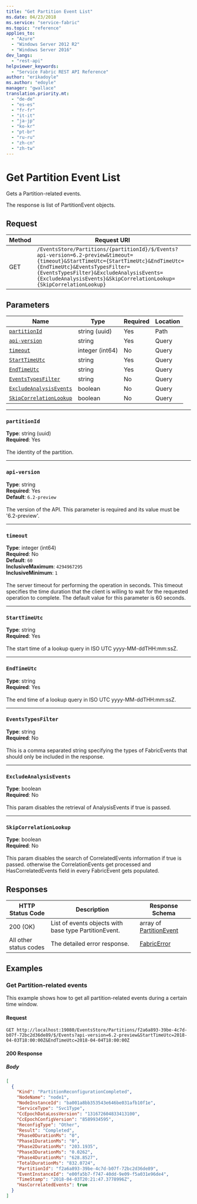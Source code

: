 ```yaml
---
title: "Get Partition Event List"
ms.date: 04/23/2018
ms.service: "service-fabric"
ms.topic: "reference"
applies_to: 
  - "Azure"
  - "Windows Server 2012 R2"
  - "Windows Server 2016"
dev_langs: 
  - "rest-api"
helpviewer_keywords: 
  - "Service Fabric REST API Reference"
author: "erikadoyle"
ms.author: "edoyle"
manager: "gwallace"
translation.priority.mt: 
  - "de-de"
  - "es-es"
  - "fr-fr"
  - "it-it"
  - "ja-jp"
  - "ko-kr"
  - "pt-br"
  - "ru-ru"
  - "zh-cn"
  - "zh-tw"
---
```

# Get Partition Event List
Gets a Partition-related events.

The response is list of PartitionEvent objects.

## Request
| Method | Request URI |
| ------ | ----------- |
| GET | `/EventsStore/Partitions/{partitionId}/$/Events?api-version=6.2-preview&timeout={timeout}&StartTimeUtc={StartTimeUtc}&EndTimeUtc={EndTimeUtc}&EventsTypesFilter={EventsTypesFilter}&ExcludeAnalysisEvents={ExcludeAnalysisEvents}&SkipCorrelationLookup={SkipCorrelationLookup}` |


## Parameters
| Name | Type | Required | Location |
| --- | --- | --- | --- |
| [`partitionId`](#partitionid) | string (uuid) | Yes | Path |
| [`api-version`](#api-version) | string | Yes | Query |
| [`timeout`](#timeout) | integer (int64) | No | Query |
| [`StartTimeUtc`](#starttimeutc) | string | Yes | Query |
| [`EndTimeUtc`](#endtimeutc) | string | Yes | Query |
| [`EventsTypesFilter`](#eventstypesfilter) | string | No | Query |
| [`ExcludeAnalysisEvents`](#excludeanalysisevents) | boolean | No | Query |
| [`SkipCorrelationLookup`](#skipcorrelationlookup) | boolean | No | Query |

____
### `partitionId`
__Type__: string (uuid) <br/>
__Required__: Yes<br/>
<br/>
The identity of the partition.

____
### `api-version`
__Type__: string <br/>
__Required__: Yes<br/>
__Default__: `6.2-preview` <br/>
<br/>
The version of the API. This parameter is required and its value must be '6.2-preview'.


____
### `timeout`
__Type__: integer (int64) <br/>
__Required__: No<br/>
__Default__: `60` <br/>
__InclusiveMaximum__: `4294967295` <br/>
__InclusiveMinimum__: `1` <br/>
<br/>
The server timeout for performing the operation in seconds. This timeout specifies the time duration that the client is willing to wait for the requested operation to complete. The default value for this parameter is 60 seconds.

____
### `StartTimeUtc`
__Type__: string <br/>
__Required__: Yes<br/>
<br/>
The start time of a lookup query in ISO UTC yyyy-MM-ddTHH:mm:ssZ.

____
### `EndTimeUtc`
__Type__: string <br/>
__Required__: Yes<br/>
<br/>
The end time of a lookup query in ISO UTC yyyy-MM-ddTHH:mm:ssZ.

____
### `EventsTypesFilter`
__Type__: string <br/>
__Required__: No<br/>
<br/>
This is a comma separated string specifying the types of FabricEvents that should only be included in the response.

____
### `ExcludeAnalysisEvents`
__Type__: boolean <br/>
__Required__: No<br/>
<br/>
This param disables the retrieval of AnalysisEvents if true is passed.


____
### `SkipCorrelationLookup`
__Type__: boolean <br/>
__Required__: No<br/>
<br/>
This param disables the search of CorrelatedEvents information if true is passed. otherwise the CorrelationEvents get processed and HasCorrelatedEvents field in every FabricEvent gets populated.


## Responses

| HTTP Status Code | Description | Response Schema |
| --- | --- | --- |
| 200 (OK) | List of events objects with base type PartitionEvent.<br/> | array of [PartitionEvent](sfclient-v62-model-partitionevent.md) |
| All other status codes | The detailed error response.<br/> | [FabricError](sfclient-v62-model-fabricerror.md) |

## Examples

### Get Partition-related events

This example shows how to get all partition-related events during a certain time window.

#### Request
```
GET http://localhost:19080/EventsStore/Partitions/f2a6a893-39be-4c7d-b07f-72bc2d36de89/$/Events?api-version=6.2-preview&StartTimeUtc=2018-04-03T18:00:00Z&EndTimeUtc=2018-04-04T18:00:00Z
```

#### 200 Response
##### Body
```json
[
  {
    "Kind": "PartitionReconfigurationCompleted",
    "NodeName": "node1",
    "NodeInstanceId": "ba001a8bb353543e646be031afb10f1e",
    "ServiceType": "Svc1Type",
    "CcEpochDataLossVersion": "131672604833413100",
    "CcEpochConfigVersion": "8589934595",
    "ReconfigType": "Other",
    "Result": "Completed",
    "Phase0DurationMs": "0",
    "Phase1DurationMs": "0",
    "Phase2DurationMs": "203.1935",
    "Phase3DurationMs": "0.0262",
    "Phase4DurationMs": "628.8527",
    "TotalDurationMs": "832.0724",
    "PartitionId": "f2a6a893-39be-4c7d-b07f-72bc2d36de89",
    "EventInstanceId": "e00fa5b7-f747-40dd-9e09-f5a031e96de4",
    "TimeStamp": "2018-04-03T20:21:47.3778996Z",
    "HasCorrelatedEvents": true
  }
]
```

